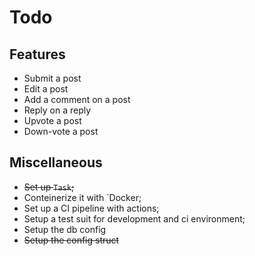 # Todo

## Features

- Submit a post
- Edit a post
- Add a comment on a post
- Reply on a reply
- Upvote a post
- Down-vote a post

## Miscellaneous

- ~~Set up `Task`;~~
- Conteinerize it with `Docker;
- Set up a CI pipeline with actions;
- Setup a test suit for development and ci environment;
- Setup the db config
- ~~Setup the config struct~~